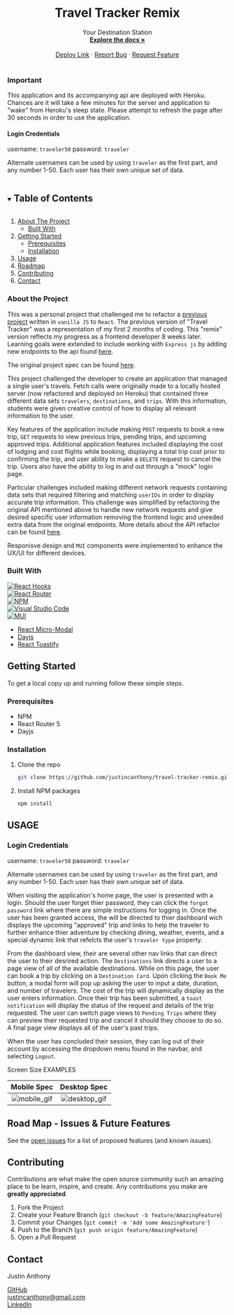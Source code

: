 <!-- Frequently Used Links 
https://shields.io/

My GitHub Profile
* [My GitHub Profile](github.com/justincanthony)

Websites
* [Javascript](https://www.javascript.com/)
* [HTML](https://html.com/)
* [CSS](https://developer.mozilla.org/en-US/docs/Web/CSS)
* [eslint](https://eslint.org/)
* [node](https://nodejs.org/en/)
* [WebPack](https://webpack.js.org/)
* [Express](https://expressjs.com/)
-->


<!-- Project Spec
https://frontend.turing.edu/projects/travel-tracker.html

OG Vanilla JS
https://github.com/justincanthony/travel-tracker

OG API
https://github.com/turingschool-examples/travel-tracker-api

Updated API
https://github.com/justincanthony/travel-tracker-remix-api -->

<!-- PROJECT Details -->

  <h1 align="center">Travel Tracker Remix</h1>

  <p align="center">Your Destination Station
    <br />
    <a href=https://github.com/justincanthony/travel-tracker-remix><strong>Explore the docs »</strong></a>
    <br />
    <br />
    <a href="https://travel-tracker-remix.herokuapp.com">Deploy Link</a>
    ·
    <a href="https://github.com/justincanthony/travel-tracker-remix/issues">Report Bug</a>
    ·
    <a href="https://github.com/justincanthony/travel-tracker-remix/issues">Request Feature</a>
    <br />
    <br />
  
 
</p>

### Important
This application and its accompanying api are deployed with Heroku. Chances are it will take a few minutes for the server and application to "wake" from Heroku's sleep state. Please attempt to refresh the page after 30 seconds in order to use the application.

#### Login Credentials

username: `traveler50`
password: `traveler`

Alternate usernames can be used by using `traveler` as the first part, and any number 1-50. Each user has their own unique set of data. 



<!-- TABLE OF CONTENTS -->
<details open="open">
  <summary><h2 style="display: inline-block">Table of Contents</h2></summary>
  <ol>
    <li>
      <a href="#about-the-project">About The Project</a>
      <ul>
        <li><a href="#built-with">Built With</a></li>
      </ul>
    </li>
    <li>
      <a href="#getting-started">Getting Started</a>
      <ul>
        <li><a href="#prerequisites">Prerequisites</a></li>
        <li><a href="#installation">Installation</a></li>
      </ul>
    </li>
    <li><a href="#usage">Usage</a></li>
    <li><a href="#roadmap">Roadmap</a></li>
    <li><a href="#contributing">Contributing</a></li>
    <li><a href="#contact">Contact</a></li>
  </ol>
</details>

<!-- ABOUT THE PROJECT -->

### About the Project
<!-- Describe what the over all scope and learning goal of the project is, and what set-up the challenge was framed in-->
This was a personal project that challenged me to refactor a <a href="https://github.com/justincanthony/travel-tracker">previous project</a>  written in `vanilla JS` to `React`. The previous version of "Travel Tracker" was a representation of my first 2 months of coding. This "remix" version reflects my progress as a frontend developer 8 weeks later. Learning goals were extended to include working with `Express js` by adding new endpoints to the api found <a href="https://github.com/justincanthony/travel-tracker-remix-api">here</a>. 

The original project spec can be found <a href="https://frontend.turing.edu/projects/travel-tracker.html">here</a>. 

This project challenged the developer to create an application that managed a single user's travels. Fetch calls were originally made to a locally hosted server (now refactored and deployed on Heroku) that contained three different data sets `travelers`, `destinations`, and `trips`. With this information, students were given creative control of how to display all relevant information to the user. 

Key features of the application include making `POST` requests to book a new trip,  `GET` requests to view previous trips, pending trips, and upcoming approved trips. Additional application features included displaying the cost of lodging and cost flights while booking, displaying a total trip cost prior to confirming the trip, and user ability to make a `DELETE` request to cancel the trip.  Users also have the ability to log in and out through a "mock" login page. 

Particular challenges included making different network requests containing data sets that required filtering and matching `userIDs` in order to display accurate trip information. This challenge was simplified by refactoring the original API mentioned above to handle new network requests and give desired specific user information removing the frontend logic and uneeded extra data from the original endpoints. More details about the API refactor can be found <a href="https://github.com/justincanthony/travel-tracker-remix-api/blob/main/README.md">here</a>.

Responisve design and `MUI` components were implemented to enhance the UX/UI for different devices. 

### Built With

[![React Hooks][react-hooks-shield]][react-hooks-url]
<br>
[![React Router][react-router-shield]][react-router-url]
<br>
[![NPM][npm-shield]][npm-url]
<br>
[![Visual Studio Code][visual-studio-code-shield]][visual-studio-code-url]
<br>
[![MUI][material-components-shield]][material-components-url]
<br/>
* [React Micro-Modal](https://www.npmjs.com/package/react-micro-modal)
* [Dayjs](https://day.js.org/)
* [React Toastify](https://www.npmjs.com/package/react-toastify) 

<!-- GETTING STARTED -->
## Getting Started

To get a local copy up and running follow these simple steps.

### Prerequisites
* NPM
* React Router 5
* Dayjs



### Installation

1. Clone the repo
   ```sh
   git clone https://github.com/justincanthony/travel-tracker-remix.git
   ```
2. Install NPM packages
   ```sh
   npm install
   ```


## USAGE                       
<!--DESCRIBE WHAT THE USAGE EXPERIENCE IS LIKE/BUILT ON -->

### Login Credentials

username: `traveler50`
password: `traveler`

Alternate usernames can be used by using `traveler` as the first part, and any number 1-50. Each user has their own unique set of data. 


When visiting the application's home page, the user is presented with a login. Should the user forget thier password, they can click the `forgot password` link where there are simple instructions for logging in. Once the user has been granted access, the will be directed to thier dashboard wich displays the upcoming "approved" trip and links to help the traveler to further enhance thier adventure by checking dining, weather, events, and a special dynamic link that refelcts the user's `traveler type` property.

From the dashboard view, their are several other nav links that can direct the user to their desrired action. The `Destinations` link directs a user to a page view of all of the available destinations. While on this page, the user can book a trip by clicking on a `Destination Card`. Upon clicking the `Book Me` button, a modal form will pop up asking the user to input a date, duration, and number of travelers. The cost of the trip will dynamically display as the user enters information. Once their trip has been submitted, a `toast notification` will display the status of the request and details of the trip requested. The user can switch page views to `Pending Trips` where they can preview their requested trip and cancel it should they choose to do so. A final page view displays all of the user's past trips. 

When the user has concluded their session, they can log out of their account by accessing the dropdown menu found in the navbar, and selecting `Logout`.


Screen Size EXAMPLES 

Mobile Spec              |  Desktop Spec
:----------------------------:|:-------------------------:
![mobile_gif](https://user-images.githubusercontent.com/82064981/143930858-b9ad418e-9c24-463e-8afb-76f7aae53311.gif)|![desktop_gif](https://user-images.githubusercontent.com/82064981/143931462-86de7ec3-3069-4ff2-a2d3-53ca4a98d25a.gif)


<!-- ROAD MAP -->
## Road Map - Issues & Future Features

See the [open issues](https://github.com/justincanthony/travel-tracker-remix/issues) for a list of proposed features (and known issues).

<!-- CONTRIBUTING -->
## Contributing

Contributions are what make the open source community such an amazing place to be learn, inspire, and create. Any contributions you make are **greatly appreciated**.

1. Fork the Project
2. Create your Feature Branch (`git checkout -b feature/AmazingFeature`)
3. Commit your Changes (`git commit -m 'Add some AmazingFeature'`)
4. Push to the Branch (`git push origin feature/AmazingFeature`)
5. Open a Pull Request

## Contact
<p>Justin Anthony</p>
<a href="https://github.com/justincanthony">GitHub</a>
<br/>
<a class="u-email Link--primary " href="mailto:justincanthony@gmail.com">justincanthony@gmail.com</a>
<br/>
<a class="Link--primary" href="https://www.linkedin.com/in/justincanthony/">LinkedIn</a>

[project-spec-url]: https://https://frontend.turing.edu/projects/travel-tracker.html
[turing-shield]: https://img.shields.io/badge/Project%20-Spec-blue
[contributors-shield]: https://img.shields.io/badge/Contributors-1-blue
[contributors-url]: https://github.com/orgs/travel-tracker-remix/people
[issues-shield]: https://img.shields.io/badge/Issues-6-blue
[issues-url]: https://github.com/justincanthony/travel-tracker-remix/issues
[react-hooks-shield]: https://img.shields.io/badge/react-%2320232a.svg?style=for-the-badge&logo=react&logoColor=%2361DAFB
[react-hooks-url]: https://reactjs.org/docs/hooks-intro.html
[react-router-shield]: https://img.shields.io/badge/React_Router-CA4245?style=for-the-badge&logo=react-router&logoColor=white
[react-router-url]: https://reactrouter.com/
[npm-shield]: https://img.shields.io/badge/NPM-%23000000.svg?style=for-the-badge&logo=npm&logoColor=white
[npm-url]: https://www.npmjs.com/
[cypress-shield]: https://img.shields.io/badge/-cypress-%23E5E5E5?style=for-the-badge&logo=cypress&logoColor=058a5e
[cypress-url]: https://docs.cypress.io/guides/overview/why-cypress
[visual-studio-code-shield]: https://img.shields.io/badge/Visual%20Studio%20Code-0078d7.svg?style=for-the-badge&logo=visual-studio-code&logoColor=white
[visual-studio-code-url]: https://code.visualstudio.com/
[circle-ci-shield]: https://img.shields.io/badge/CIRCLECI-%23161616.svg?style=for-the-badge&logo=circleci&logoColor=white
[circle-ci-url]: https://circleci.com/
[material-components-shield]: https://img.shields.io/badge/MUI-%230081CB.svg?style=for-the-badge&logo=material-ui&logoColor=white
[material-components-url]: https://mui.com/
[heroku-url]: https://id.heroku.com/login
[heroku-shield]: https://img.shields.io/badge/heroku-%23430098.svg?style=for-the-badge&logo=heroku&logoColor=white
[github-url]: https://github.com/
[github-shield]: https://img.shields.io/badge/github-%23121011.svg?style=for-the-badge&logo=github&logoColor=white

